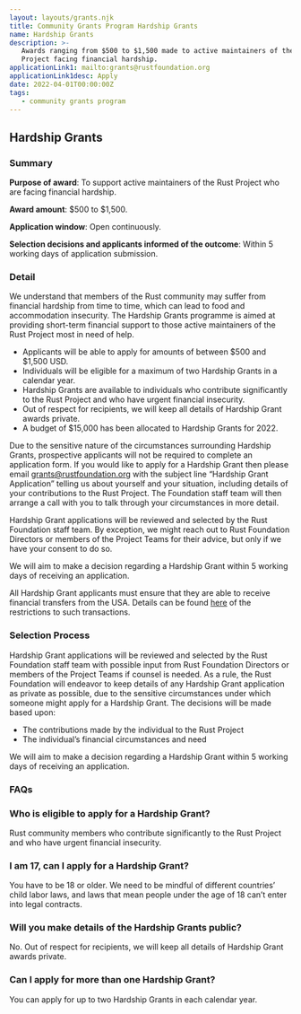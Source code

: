 ```yaml
---
layout: layouts/grants.njk
title: Community Grants Program Hardship Grants
name: Hardship Grants
description: >-
   Awards ranging from $500 to $1,500 made to active maintainers of the Rust
   Project facing financial hardship.
applicationLink1: mailto:grants@rustfoundation.org
applicationLink1desc: Apply
date: 2022-04-01T00:00:00Z
tags:
   - community grants program
---
```

## Hardship Grants

### Summary

**Purpose of award**\: To support active maintainers of the Rust Project who are facing financial hardship.

**Award amount**\: $500 to $1,500.

**Application window**\: Open continuously.

**Selection decisions and applicants informed of the outcome**\: Within 5 working days of application submission.

### Detail

We understand that members of the Rust community may suffer from financial hardship from time to time, which can lead to food and accommodation insecurity. The Hardship Grants programme is aimed at providing short-term financial support to those active maintainers of the Rust Project most in need of help.

* Applicants will be able to apply for amounts of between $500 and $1,500 USD.
* Individuals will be eligible for a maximum of two Hardship Grants in a calendar year.
* Hardship Grants are available to individuals who contribute significantly to the Rust Project and who have urgent financial insecurity.
* Out of respect for recipients, we will keep all details of Hardship Grant awards private.
* A budget of $15,000 has been allocated to Hardship Grants for 2022.

Due to the sensitive nature of the circumstances surrounding Hardship Grants, prospective applicants will not be required to complete an application form. If you would like to apply for a Hardship Grant then please email [grants@rustfoundation.org](mailto:grants@rustfoundation.org) with the subject line “Hardship Grant Application” telling us about yourself and your situation, including details of your contributions to the Rust Project. The Foundation staff team will then arrange a call with you to talk through your circumstances in more detail.

Hardship Grant applications will be reviewed and selected by the Rust Foundation staff team. By exception, we might reach out to Rust Foundation Directors or members of the Project Teams for their advice, but only if we have your consent to do so.

We will aim to make a decision regarding a Hardship Grant within 5 working days of receiving an application.

All Hardship Grant applicants must ensure that they are able to receive financial transfers from the USA. Details can be found [here](https://home.treasury.gov/policy-issues/financial-sanctions/sanctions-programs-and-country-information) of the restrictions to such transactions.

### Selection Process

Hardship Grant applications will be reviewed and selected by the Rust Foundation staff team with possible input from Rust Foundation Directors or members of the Project Teams if  counsel is needed. As a rule, the Rust Foundation will endeavor to keep details of any Hardship Grant application as private as possible, due to the sensitive circumstances under which someone might apply for a Hardship Grant. The decisions will be made based upon:

* The contributions made by the individual to the Rust Project
* The individual’s financial circumstances and need

We will aim to make a decision regarding a Hardship Grant within 5 working days of receiving an application.

### FAQs

### Who is eligible to apply for a Hardship Grant?

Rust community members who contribute significantly to the Rust Project and who have urgent financial insecurity.

### I am 17, can I apply for a Hardship Grant?

You have to be 18 or older. We need to be mindful of different countries’ child labor laws, and laws that mean people under the age of 18 can’t enter into legal contracts.

### Will you make details of the Hardship Grants public?

No. Out of respect for recipients, we will keep all details of Hardship Grant awards private.

### Can I apply for more than one Hardship Grant?

You can apply for up to two Hardship Grants in each calendar year.